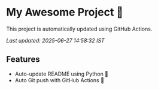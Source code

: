 # My Awesome Project 🚀

This project is automatically updated using GitHub Actions.

_Last updated: 2025-06-27 14:58:32 IST_

## Features
- Auto-update README using Python 🐍
- Auto Git push with GitHub Actions 🤖
